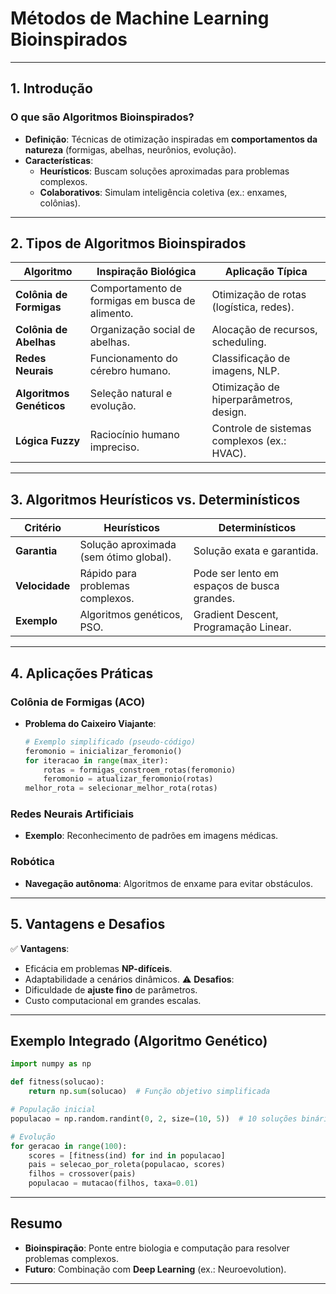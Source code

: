 # Métodos de Machine Learning Bioinspirados

---

## **1. Introdução**

### **O que são Algoritmos Bioinspirados?**

- **Definição**: Técnicas de otimização inspiradas em **comportamentos da natureza** (formigas, abelhas, neurônios, evolução).
- **Características**:
  - **Heurísticos**: Buscam soluções aproximadas para problemas complexos.
  - **Colaborativos**: Simulam inteligência coletiva (ex.: enxames, colônias).

---

## **2. Tipos de Algoritmos Bioinspirados**

| **Algoritmo**            | **Inspiração Biológica**                        | **Aplicação Típica**                        |
| ------------------------ | ----------------------------------------------- | ------------------------------------------- |
| **Colônia de Formigas**  | Comportamento de formigas em busca de alimento. | Otimização de rotas (logística, redes).     |
| **Colônia de Abelhas**   | Organização social de abelhas.                  | Alocação de recursos, scheduling.           |
| **Redes Neurais**        | Funcionamento do cérebro humano.                | Classificação de imagens, NLP.              |
| **Algoritmos Genéticos** | Seleção natural e evolução.                     | Otimização de hiperparâmetros, design.      |
| **Lógica Fuzzy**         | Raciocínio humano impreciso.                    | Controle de sistemas complexos (ex.: HVAC). |

---

## **3. Algoritmos Heurísticos vs. Determinísticos**

| **Critério**   | **Heurísticos**                        | **Determinísticos**                         |
| -------------- | -------------------------------------- | ------------------------------------------- |
| **Garantia**   | Solução aproximada (sem ótimo global). | Solução exata e garantida.                  |
| **Velocidade** | Rápido para problemas complexos.       | Pode ser lento em espaços de busca grandes. |
| **Exemplo**    | Algoritmos genéticos, PSO.             | Gradient Descent, Programação Linear.       |

---

## **4. Aplicações Práticas**

### **Colônia de Formigas (ACO)**

- **Problema do Caixeiro Viajante**:
  ```python
  # Exemplo simplificado (pseudo-código)
  feromonio = inicializar_feromonio()
  for iteracao in range(max_iter):
      rotas = formigas_constroem_rotas(feromonio)
      feromonio = atualizar_feromonio(rotas)
  melhor_rota = selecionar_melhor_rota(rotas)
  ```

### **Redes Neurais Artificiais**

- **Exemplo**: Reconhecimento de padrões em imagens médicas.

### **Robótica**

- **Navegação autônoma**: Algoritmos de enxame para evitar obstáculos.

---

## **5. Vantagens e Desafios**

✅ **Vantagens**:

- Eficácia em problemas **NP-difíceis**.
- Adaptabilidade a cenários dinâmicos.
  ⚠️ **Desafios**:
- Dificuldade de **ajuste fino** de parâmetros.
- Custo computacional em grandes escalas.

---

## **Exemplo Integrado (Algoritmo Genético)**

```python
import numpy as np

def fitness(solucao):
    return np.sum(solucao)  # Função objetivo simplificada

# População inicial
populacao = np.random.randint(0, 2, size=(10, 5))  # 10 soluções binárias de tamanho 5

# Evolução
for geracao in range(100):
    scores = [fitness(ind) for ind in populacao]
    pais = selecao_por_roleta(populacao, scores)
    filhos = crossover(pais)
    populacao = mutacao(filhos, taxa=0.01)
```

---

## **Resumo**

- **Bioinspiração**: Ponte entre biologia e computação para resolver problemas complexos.
- **Futuro**: Combinação com **Deep Learning** (ex.: Neuroevolution).

---
